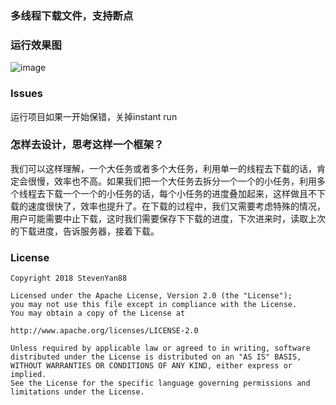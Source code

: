 ### 多线程下载文件，支持断点

### 运行效果图

![image](https://upload-images.jianshu.io/upload_images/1472453-aa3d81c85cd6942c.gif?imageMogr2/auto-orient/strip%7CimageView2/2/w/320)

### Issues 
运行项目如果一开始保错，关掉instant run

### 怎样去设计，思考这样一个框架？

我们可以这样理解，一个大任务或者多个大任务，利用单一的线程去下载的话，肯定会很慢，效率也不高。如果我们把一个大任务去拆分一个一个的小任务，利用多个线程去下载一个一个的小任务的话，每个小任务的进度叠加起来，这样做且不下载的速度很快了，效率也提升了。在下载的过程中，我们又需要考虑特殊的情况，用户可能需要中止下载，这时我们需要保存下下载的进度，下次进来时，读取上次的下载进度，告诉服务器，接着下载。

### License

    
    Copyright 2018 StevenYan88
    
    Licensed under the Apache License, Version 2.0 (the "License");
    you may not use this file except in compliance with the License.
    You may obtain a copy of the License at
    
    http://www.apache.org/licenses/LICENSE-2.0  
    
    Unless required by applicable law or agreed to in writing, software
    distributed under the License is distributed on an "AS IS" BASIS,
    WITHOUT WARRANTIES OR CONDITIONS OF ANY KIND, either express or implied.
    See the License for the specific language governing permissions and
    limitations under the License.
